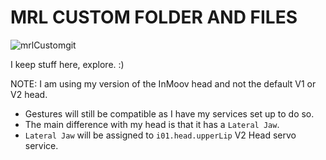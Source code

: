 MRL CUSTOM FOLDER AND FILES
= 

![mrlCustomgit](https://github.com/CyberSyntek/mrl/assets/81597534/04855f66-2410-4fd0-b8df-10518e4369e2)

I keep stuff here, explore. :)

NOTE: I am using my version of the InMoov head and not the default V1 or V2 head. 
- Gestures will still be compatible as I have my services set up to do so.
- The main difference with my head is that it has a ```Lateral Jaw```.
- ```Lateral Jaw``` will be assigned to ```i01.head.upperLip``` V2 Head servo service. 
